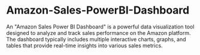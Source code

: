 # Amazon-Sales-PowerBI-Dashboard
An "Amazon Sales Power BI Dashboard" is a powerful data visualization tool designed to analyze and track sales performance on the Amazon platform. The dashboard typically includes multiple interactive charts, graphs, and tables that provide real-time insights into various sales metrics.
